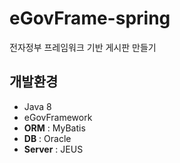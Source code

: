 # eGovFrame-spring
전자정부 프레임워크 기반 게시판 만들기


## 개발환경
+ Java 8
+ eGovFramework
+ **ORM** : MyBatis
+ **DB** : Oracle
+ **Server** : JEUS

